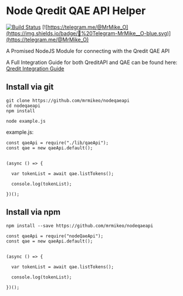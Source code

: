 # Node Qredit QAE API Helper

[![Build Status](https://travis-ci.org/mrmikeo/nodeqaeapixxx.svg?branch=master)](https://travis-ci.org/mrmikeo/nodeqaeapixxx)
[![https://telegram.me/@MrMike_O](https://img.shields.io/badge/💬%20Telegram-MrMike__O-blue.svg)](https://telegram.me/@MrMike_O)


A Promised NodeJS Module for connecting with the Qredit QAE API

A Full Integration Guide for both QreditAPI and QAE can be found here:  [Qredit Integration Guide](https://github.com/mrmikeo/nodeqreditintegration)

## Install via git
```
git clone https://github.com/mrmikeo/nodeqaeapi
cd nodeqaeapi
npm install

node example.js
```

example.js:
```
const qaeApi = require("./lib/qaeApi");
const qae = new qaeApi.default();


(async () => {
  
  var tokenList = await qae.listTokens();
  
  console.log(tokenList);
  
})();
```

## Install via npm
```
npm install --save https://github.com/mrmikeo/nodeqaeapi
```

```
const qaeApi = require("nodeQaeApi");
const qae = new qaeApi.default();


(async () => {
  
  var tokenList = await qae.listTokens();
  
  console.log(tokenList);
  
})();
```
